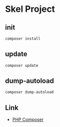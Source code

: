

# Skel Project




## init

``` sh
composer install
```




## update

``` sh
composer update
```




## dump-autoload

``` sh
composer dump-autoload
```




## Link

* [PHP Composer](https://getcomposer.org/)
